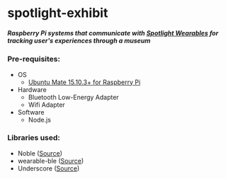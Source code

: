 # spotlight-exhibit

##### Raspberry Pi systems that communicate with [Spotlight Wearables](https://github.com/jordankid93/spotlight-wearable) for tracking user's experiences through a museum

### Pre-requisites:
- OS
  - [Ubuntu Mate 15.10.3+ for Raspberry Pi](https://ubuntu-mate.org/raspberry-pi/)
- Hardware
  - Bluetooth Low-Energy Adapter
  - Wifi Adapter
- Software
  - Node.js


### Libraries used:
- Noble ([Source](https://github.com/sandeepmistry/noble))
- wearable-ble ([Source](https://github.com/jordankid93/wearable-ble))
- Underscore ([Source](http://underscorejs.org))
